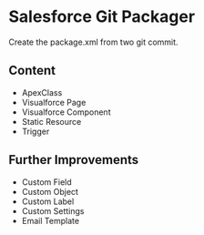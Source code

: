 # Salesforce Git Packager

Create the package.xml from two git commit.

## Content
* ApexClass
* Visualforce Page
* Visualforce Component
* Static Resource
* Trigger

## Further Improvements
* Custom Field
* Custom Object
* Custom Label
* Custom Settings
* Email Template
